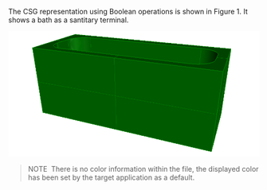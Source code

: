 The CSG representation using Boolean operations is shown in Figure 1. It shows a bath as a santitary terminal.

!["Bath"](../../../../figures/examples/bath_csg.png "Figure 1 &mdash; CSG representation using Boolean operations")

> NOTE&nbsp; There is no color information within the file, the displayed color has been set by the target application as a default.
